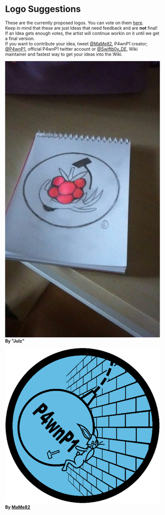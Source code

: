 # Logo Suggestions

These are the currently proposed logos. You can vote on them [here]().  
Keep in mind that these are just Ideas that need feedback and are **not** final!  
If an Idea gets enough votes, the artist will continue workin on it until we get a final version.  
If you want to contribute your idea, tweet [@MaMe82](https://twitter.com/mame82), P4wnP1 creator; [@P4wnP1](https://twitter.com/P4wnP1), official P4wnP1 twitter account or [@Swiftb0y_DE](https://twitter.com/swiftb0y_de), Wiki maintainer and fastest way to get your ideas into the Wiki.

![Logo by "Julz"](../img/p4wnp1-julz-entry.jpeg)  
**By "Julz"**

![Logo by [MaMe82](https://twitter.com/mame82)](../img/p4wnp1-logo.png)  
**By [MaMe82](https://twitter.com/mame82)**
